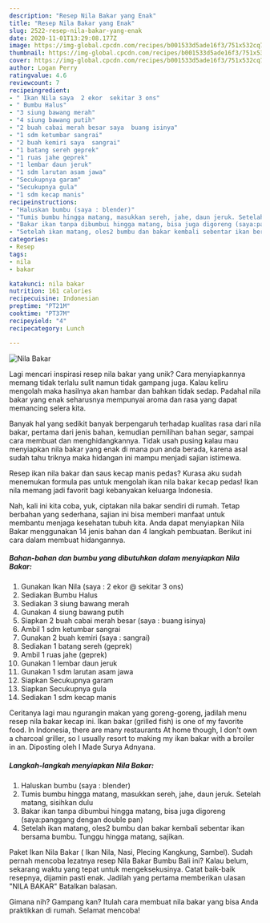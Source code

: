 ```yaml
---
description: "Resep Nila Bakar yang Enak"
title: "Resep Nila Bakar yang Enak"
slug: 2522-resep-nila-bakar-yang-enak
date: 2020-11-01T13:29:08.177Z
image: https://img-global.cpcdn.com/recipes/b001533d5ade16f3/751x532cq70/nila-bakar-foto-resep-utama.jpg
thumbnail: https://img-global.cpcdn.com/recipes/b001533d5ade16f3/751x532cq70/nila-bakar-foto-resep-utama.jpg
cover: https://img-global.cpcdn.com/recipes/b001533d5ade16f3/751x532cq70/nila-bakar-foto-resep-utama.jpg
author: Logan Perry
ratingvalue: 4.6
reviewcount: 7
recipeingredient:
- " Ikan Nila saya  2 ekor  sekitar 3 ons"
- " Bumbu Halus"
- "3 siung bawang merah"
- "4 siung bawang putih"
- "2 buah cabai merah besar saya  buang isinya"
- "1 sdm ketumbar sangrai"
- "2 buah kemiri saya  sangrai"
- "1 batang sereh geprek"
- "1 ruas jahe geprek"
- "1 lembar daun jeruk"
- "1 sdm larutan asam jawa"
- "Secukupnya garam"
- "Secukupnya gula"
- "1 sdm kecap manis"
recipeinstructions:
- "Haluskan bumbu (saya : blender)"
- "Tumis bumbu hingga matang, masukkan sereh, jahe, daun jeruk. Setelah matang, sisihkan dulu"
- "Bakar ikan tanpa dibumbui hingga matang, bisa juga digoreng (saya:panggang dengan double pan)"
- "Setelah ikan matang, oles2 bumbu dan bakar kembali sebentar ikan bersama bumbu. Tunggu hingga matang, sajikan."
categories:
- Resep
tags:
- nila
- bakar

katakunci: nila bakar 
nutrition: 161 calories
recipecuisine: Indonesian
preptime: "PT21M"
cooktime: "PT37M"
recipeyield: "4"
recipecategory: Lunch

---
```



![Nila Bakar](https://img-global.cpcdn.com/recipes/b001533d5ade16f3/751x532cq70/nila-bakar-foto-resep-utama.jpg)

Lagi mencari inspirasi resep nila bakar yang unik? Cara menyiapkannya memang tidak terlalu sulit namun tidak gampang juga. Kalau keliru mengolah maka hasilnya akan hambar dan bahkan tidak sedap. Padahal nila bakar yang enak seharusnya mempunyai aroma dan rasa yang dapat memancing selera kita.

Banyak hal yang sedikit banyak berpengaruh terhadap kualitas rasa dari nila bakar, pertama dari jenis bahan, kemudian pemilihan bahan segar, sampai cara membuat dan menghidangkannya. Tidak usah pusing kalau mau menyiapkan nila bakar yang enak di mana pun anda berada, karena asal sudah tahu triknya maka hidangan ini mampu menjadi sajian istimewa.

Resep ikan nila bakar dan saus kecap manis pedas? Kurasa aku sudah menemukan formula pas untuk mengolah ikan nila bakar kecap pedas! Ikan nila memang jadi favorit bagi kebanyakan keluarga Indonesia.


Nah, kali ini kita coba, yuk, ciptakan nila bakar sendiri di rumah. Tetap berbahan yang sederhana, sajian ini bisa memberi manfaat untuk membantu menjaga kesehatan tubuh kita. Anda dapat menyiapkan Nila Bakar menggunakan 14 jenis bahan dan 4 langkah pembuatan. Berikut ini cara dalam membuat hidangannya.

<!--inarticleads1-->

##### Bahan-bahan dan bumbu yang dibutuhkan dalam menyiapkan Nila Bakar:

1. Gunakan  Ikan Nila (saya : 2 ekor @ sekitar 3 ons)
1. Sediakan  Bumbu Halus
1. Sediakan 3 siung bawang merah
1. Gunakan 4 siung bawang putih
1. Siapkan 2 buah cabai merah besar (saya : buang isinya)
1. Ambil 1 sdm ketumbar sangrai
1. Gunakan 2 buah kemiri (saya : sangrai)
1. Sediakan 1 batang sereh (geprek)
1. Ambil 1 ruas jahe (geprek)
1. Gunakan 1 lembar daun jeruk
1. Gunakan 1 sdm larutan asam jawa
1. Siapkan Secukupnya garam
1. Siapkan Secukupnya gula
1. Sediakan 1 sdm kecap manis


Ceritanya lagi mau ngurangin makan yang goreng-goreng, jadilah menu resep nila bakar kecap ini. Ikan bakar (grilled fish) is one of my favorite food. In Indonesia, there are many restaurants At home though, I don&#39;t own a charcoal griller, so I usually resort to making my ikan bakar with a broiler in an. Diposting oleh I Made Surya Adnyana. 

<!--inarticleads2-->

##### Langkah-langkah menyiapkan Nila Bakar:

1. Haluskan bumbu (saya : blender)
1. Tumis bumbu hingga matang, masukkan sereh, jahe, daun jeruk. Setelah matang, sisihkan dulu
1. Bakar ikan tanpa dibumbui hingga matang, bisa juga digoreng (saya:panggang dengan double pan)
1. Setelah ikan matang, oles2 bumbu dan bakar kembali sebentar ikan bersama bumbu. Tunggu hingga matang, sajikan.


Paket Ikan Nila Bakar ( Ikan Nila, Nasi, Plecing Kangkung, Sambel). Sudah pernah mencoba lezatnya resep Nila Bakar Bumbu Bali ini? Kalau belum, sekarang waktu yang tepat untuk mengeksekusinya. Catat baik-baik resepnya, dijamin pasti enak. Jadilah yang pertama memberikan ulasan &#34;NILA BAKAR&#34; Batalkan balasan. 

Gimana nih? Gampang kan? Itulah cara membuat nila bakar yang bisa Anda praktikkan di rumah. Selamat mencoba!
